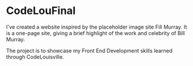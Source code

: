 # CodeLouFinal

I've created a website inspired by the placeholder image site Fill Murray. It is a one-page site, giving a brief highlight of the work and celebrity of Bill Murray.

The project is to showcase my Front End Development skills learned through CodeLouisville.
